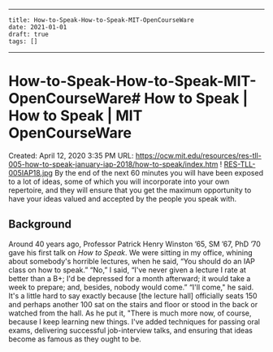 
---
    title: How-to-Speak-How-to-Speak-MIT-OpenCourseWare
    date: 2021-01-01    
    draft: true
    tags: []
---
# How-to-Speak-How-to-Speak-MIT-OpenCourseWare# How to Speak | How to Speak | MIT OpenCourseWare
Created: April 12, 2020 3:35 PM
URL: https://ocw.mit.edu/resources/res-tll-005-how-to-speak-january-iap-2018/how-to-speak/index.htm
!
[RES-TLL-005IAP18.jpg](How%20to%20Speak%20How%20to%20Speak%20MIT%20OpenCourseWare%205ad15957017046fda69569d73330d828/RES-TLL-005IAP18.jpg)
By the end of the next 60 minutes you will have been exposed to a lot of ideas, some of which you will incorporate into your own repertoire, and they will ensure that you get the maximum opportunity to have your ideas valued and accepted by the people you speak with.
## Background
Around 40 years ago, Professor Patrick Henry Winston ’65, SM ’67, PhD ’70 gave his first talk on *How to Speak*.
We were sitting in my office, whining about somebody's horrible lectures, when he said, “You should do an IAP class on how to speak.”
“No,” I said, “I've never given a lecture I rate at better than a B+; I'd be depressed for a month afterward; it would take a week to prepare; and, besides, nobody would come.”
“I'll come," he said.
It's a little hard to say exactly because [the lecture hall] officially seats 150 and perhaps another 100 sat on the stairs and floor or stood in the back or watched from the hall.
As he put it, "There is much more now, of course, because I keep learning new things.
I've added techniques for passing oral exams, delivering successful job-interview talks, and ensuring that ideas become as famous as they ought to be.

